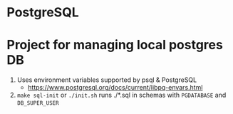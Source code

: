 # PostgreSQL
# Project for managing local postgres DB

1. Uses environment variables supported by psql & PostgreSQL
    - https://www.postgresql.org/docs/current/libpq-envars.html
2. `make sql-init` or `./init.sh` runs ./*.sql in schemas with `PGDATABASE` and `DB_SUPER_USER`